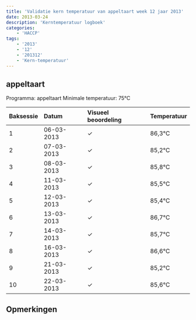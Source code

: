 ```yaml
---
title: 'Validatie kern temperatuur van appeltaart week 12 jaar 2013'
date: 2013-03-24
description: 'Kerntemperatuur logboek'
categories:
    - 'HACCP'
tags:
    - '2013'
    - '12'
    - '201312'
    - 'Kern-temperatuur'
---
```


## appeltaart

Programma: appeltaart
Minimale temperatuur: 75°C

| Baksessie | Datum | Visueel beoordeling | Temperatuur |
|:---|:---|:---|:---|
| 1 | 06-03-2013 | &check; | 86,3°C |
| 2 | 07-03-2013 | &check; | 85,2°C |
| 3 | 08-03-2013 | &check; | 85,8°C |
| 4 | 11-03-2013 | &check; | 85,5°C |
| 5 | 12-03-2013 | &check; | 85,4°C |
| 6 | 13-03-2013 | &check; | 86,7°C |
| 7 | 14-03-2013 | &check; | 85,7°C |
| 8 | 16-03-2013 | &check; | 86,6°C |
| 9 | 21-03-2013 | &check; | 85,2°C |
| 10 | 22-03-2013 | &check; | 85,6°C |

## Opmerkingen


